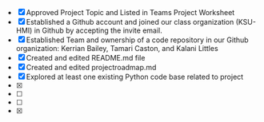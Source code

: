 - [x] Approved Project Topic and Listed in Teams Project Worksheet
- [x] Established a Github account and joined our class organization (KSU-HMI) in Github by accepting the invite email.
- [x] Established Team and ownership of a code repository in our Github organization: Kerrian Bailey, Tamari Caston, and Kalani Littles
- [X] Created and edited README.md file
- [X] Created and edited projectroadmap.md
- [X] Explored at least one existing Python code base related to project 
- [X] 
- [ ] 
- [ ]
- [X] 
